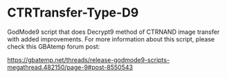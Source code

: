 # CTRTransfer-Type-D9
GodMode9 script that does Decrypt9 method of CTRNAND image transfer with added improvements.
For more information about this script, please check this GBAtemp forum post:

https://gbatemp.net/threads/release-godmode9-scripts-megathread.482150/page-9#post-8550543
